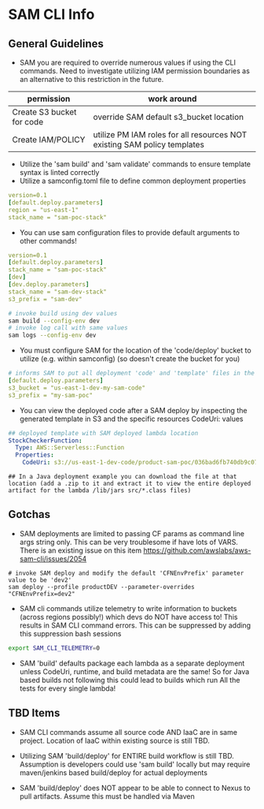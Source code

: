 # SAM CLI Info

## General Guidelines
* SAM you are required to override numerous values if using the CLI commands. Need to investigate utilizing IAM permission boundaries as an alternative to this restriction in the future.

| permission | work around |
| -- | -- |
|Create S3 bucket for code  | override SAM default s3_bucket location |
|Create IAM/POLICY   | utilize PM IAM roles for all resources NOT existing SAM policy templates  |

* Utilize the 'sam build' and 'sam validate' commands to ensure template syntax is linted correctly
* Utilize a samconfig.toml file to define common deployment properties
```yaml
version=0.1
[default.deploy.parameters]
region = "us-east-1"
stack_name = "sam-poc-stack"
```

* You can use sam configuration files to provide default arguments to other commands!
```yaml
version=0.1
[default.deploy.parameters]
stack_name = "sam-poc-stack"
[dev]
[dev.deploy.parameters]
stack_name = "sam-dev-stack"
s3_prefix = "sam-dev"
```
```bash
# invoke build using dev values
sam build --config-env dev
# invoke log call with same values
sam logs --config-env dev
```

* You must configure SAM for the location of the 'code/deploy' bucket to utilize (e.g. within samconfig) (so doesn't create the bucket for you)
```yaml
# informs SAM to put all deployment 'code' and 'template' files in the bucket/prefix locations
[default.deploy.parameters]
s3_bucket = "us-east-1-dev-my-sam-code"
s3_prefix = "my-sam-poc"
```

* You can view the deployed code after a SAM deploy by inspecting the generated template in S3 and the specific resources CodeUri: values
```yaml
## deployed template with SAM deployed lambda location
StockCheckerFunction:
  Type: AWS::Serverless::Function
  Properties:
    CodeUri: s3://us-east-1-dev-code/product-sam-poc/036bad6fb740db9c07a49343b13ef244
```
```
## In a Java deployment example you can download the file at that location (add a .zip to it and extract it to view the entire deployed artifact for the lambda /lib/jars src/*.class files)
```

## Gotchas
* SAM deployments are limited to passing CF params as command line args string only. This can be very troublesome if have lots of VARS. There is an existing issue on this item https://github.com/awslabs/aws-sam-cli/issues/2054
```
# invoke SAM deploy and modify the default 'CFNEnvPrefix' parameter value to be 'dev2'
sam deploy --profile productDEV --parameter-overrides "CFNEnvPrefix=dev2"
```

* SAM cli commands utilize telemetry to write information to buckets (across regions possibly!) which devs do NOT have access to! This results in SAM CLI command errors. This can be suppressed by adding this suppression bash sessions
```bash
export SAM_CLI_TELEMETRY=0
```

* SAM 'build' defaults package each lambda as a separate deployment unless CodeUri, runtime, and build metadata are the same! So for Java based builds not following this could lead to builds which run All the tests for every single lambda!

## TBD Items
* SAM CLI commands assume all source code AND IaaC are in same project. Location of IaaC within existing source is still TBD.
* Utilizing SAM 'build/deploy' for ENTIRE build workflow is still TBD. Assumption is developers could use 'sam build' locally but may require maven/jenkins based build/deploy for actual deployments

* SAM 'build/deploy' does NOT appear to be able to connect to Nexus to pull artifacts. Assume this must be handled via Maven

